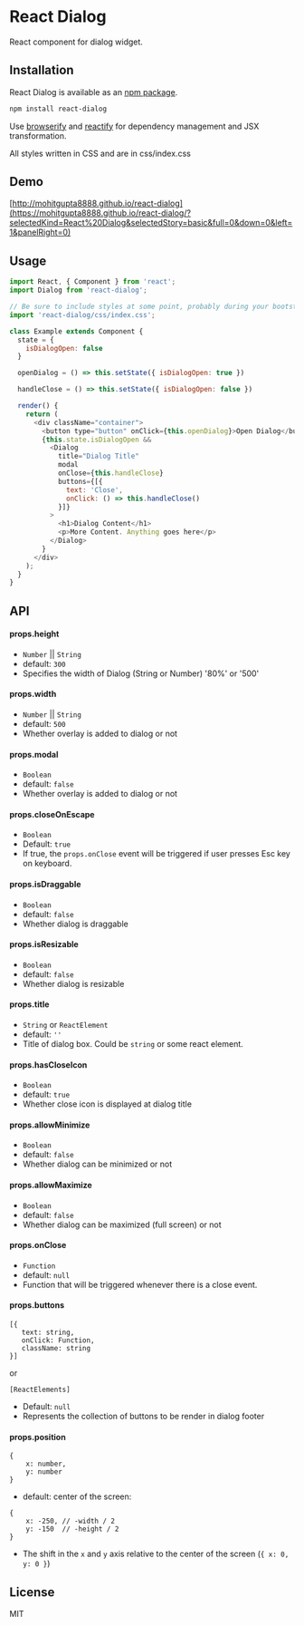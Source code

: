 # React Dialog

React component for dialog widget.

## Installation

React Dialog is available as an [npm package](https://www.npmjs.org/package/react-dialog).
```sh
npm install react-dialog
```

Use [browserify](http://browserify.org/) and [reactify](https://github.com/andreypopp/reactify) for dependency management and JSX transformation.

All styles written in CSS and are in css/index.css

## Demo

[http://mohitgupta8888.github.io/react-dialog](https://mohitgupta8888.github.io/react-dialog/?selectedKind=React%20Dialog&selectedStory=basic&full=0&down=0&left=1&panelRight=0)

## Usage

```javascript
import React, { Component } from 'react';
import Dialog from 'react-dialog';

// Be sure to include styles at some point, probably during your bootstrapping
import 'react-dialog/css/index.css';

class Example extends Component {
  state = {
    isDialogOpen: false
  }

  openDialog = () => this.setState({ isDialogOpen: true })

  handleClose = () => this.setState({ isDialogOpen: false })

  render() {
    return (
      <div className="container">
        <button type="button" onClick={this.openDialog}>Open Dialog</button>
        {this.state.isDialogOpen &&
          <Dialog
            title="Dialog Title"
            modal
            onClose={this.handleClose}
            buttons={[{
              text: 'Close',
              onClick: () => this.handleClose()
            }]}
          >
            <h1>Dialog Content</h1>
            <p>More Content. Anything goes here</p>
          </Dialog>
        }
      </div>
    );
  }
}
```

## API

#### props.height

 - `Number` || `String`
 - default: `300`
 - Specifies the width of Dialog (String or Number) '80%' or '500'

#### props.width

 - `Number` || `String`
 - default: `500`
 - Whether overlay is added to dialog or not

#### props.modal

 - `Boolean`
 - default: `false`
 - Whether overlay is added to dialog or not

#### props.closeOnEscape

 - `Boolean`
 - Default: `true`
 - If true, the `props.onClose` event will be triggered if user presses Esc key on keyboard.

#### props.isDraggable

 - `Boolean`
 - default: `false`
 - Whether dialog is draggable

#### props.isResizable

 - `Boolean`
 - default: `false`
 - Whether dialog is resizable

#### props.title

 - `String` or `ReactElement`
 - default: `''`
 - Title of dialog box. Could be `string` or some react element.

#### props.hasCloseIcon

 - `Boolean`
 - default: `true`
 - Whether close icon is displayed at dialog title

#### props.allowMinimize

 - `Boolean`
 - default: `false`
 - Whether dialog can be minimized or not

#### props.allowMaximize

 - `Boolean`
 - default: `false`
 - Whether dialog can be maximized (full screen) or not 

#### props.onClose

 - `Function`
 - default: `null`
 - Function that will be triggered whenever there is a close event.

#### props.buttons

 ```
[{
    text: string,
    onClick: Function,
    className: string
}]
```
or
```
[ReactElements]
 ```
 - Default: `null`
 - Represents the collection of buttons to be render in dialog footer


#### props.position

```
{
    x: number,
    y: number
}
 ```
 - default: center of the screen:
```
{
    x: -250, // -width / 2
    y: -150  // -height / 2
}
 ```
 
 - The shift in the `x` and `y` axis relative to the center of the screen (`{ x: 0, y: 0 }`)

## License

MIT
